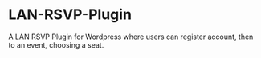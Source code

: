 LAN-RSVP-Plugin
===============

A LAN RSVP Plugin for Wordpress where users can register account, then to an event, choosing a seat.
